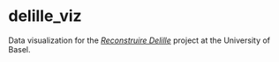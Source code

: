 # delille_viz

Data visualization for the [*Reconstruire Delille*](https://delille.philhist.unibas.ch/) project at the University of Basel.
